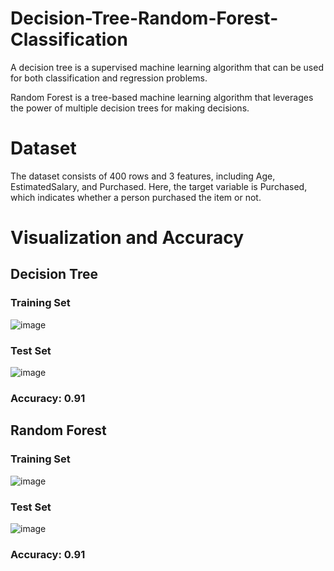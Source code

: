 # Decision-Tree-Random-Forest-Classification

A decision tree is a supervised machine learning algorithm that can be used for both classification and regression problems.

Random Forest is a tree-based machine learning algorithm that leverages the power of multiple decision trees for making decisions.

# Dataset

The dataset consists of 400 rows and 3 features, including Age, EstimatedSalary, and Purchased. Here, the target variable is Purchased, which indicates whether a person purchased the item or not.

# Visualization and Accuracy
## Decision Tree
### Training Set

![image](https://user-images.githubusercontent.com/95513386/146701445-f437a866-041f-45e8-91e9-7bcf4881b1ae.png)

### Test Set

![image](https://user-images.githubusercontent.com/95513386/146701466-3829186a-d98d-40d3-a253-5fde5a9c8480.png)

### Accuracy: 0.91


## Random Forest
### Training Set

![image](https://user-images.githubusercontent.com/95513386/146701527-a983c4d4-f775-4b98-9b3c-e7d944e86c0d.png)

### Test Set

![image](https://user-images.githubusercontent.com/95513386/146701539-e733521a-670a-46d1-850b-891126f4c0a8.png)

### Accuracy: 0.91
